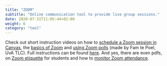 ```yaml
---
title: "ZOOM"
subtitle: "Online communication tool to provide live group sessions."
date: 2020-07-31T11:05:44+02:00
weight: 6
category: "tool"
---
```


Check out short instruction videos on how to [schedule a Zoom session in Canvas](https://youtu.be/ndCUeOVqBx8), the [basics of Zoom](https://youtu.be/x8_X-0DetzQ) and [using Zoom polls](https://youtu.be/_xYg-lMuNr8) (made by Fam te Poel, UvA TLC). Full instructions can be found [here](https://canvas.uva.nl/courses/41/pages/using-zoom-in-canvas-for-teaching). And yes, there are even pdfs, on [Zoom etiquette](https://canvas.uva.nl/courses/41/pages/zoom-etiquette-in-online-classes) for students and how to [monitor Zoom attendance](https://canvas.uva.nl/courses/41/pages/attendance-in-zoom).
